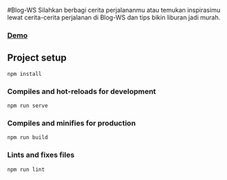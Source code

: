 #Blog-WS
Silahkan berbagi cerita perjalananmu atau temukan inspirasimu lewat cerita-cerita perjalanan di Blog-WS dan tips bikin liburan jadi murah.

### [Demo](http://blog-ws.wahyudisetiaji.xyz)
## Project setup
```
npm install
```

### Compiles and hot-reloads for development
```
npm run serve
```

### Compiles and minifies for production
```
npm run build
```

### Lints and fixes files
```
npm run lint
```
